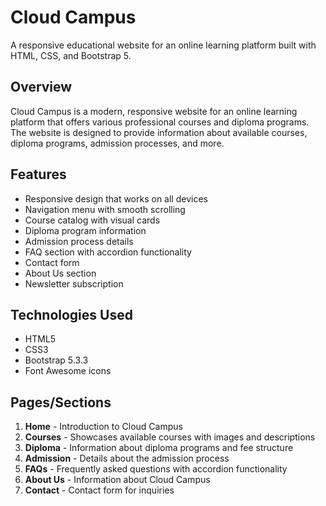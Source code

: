 # Cloud Campus

A responsive educational website for an online learning platform built with HTML, CSS, and Bootstrap 5.

## Overview

Cloud Campus is a modern, responsive website for an online learning platform that offers various professional courses and diploma programs. The website is designed to provide information about available courses, diploma programs, admission processes, and more.

## Features

- Responsive design that works on all devices
- Navigation menu with smooth scrolling
- Course catalog with visual cards
- Diploma program information
- Admission process details
- FAQ section with accordion functionality
- Contact form
- About Us section
- Newsletter subscription

## Technologies Used

- HTML5
- CSS3
- Bootstrap 5.3.3
- Font Awesome icons

## Pages/Sections

1. **Home** - Introduction to Cloud Campus
2. **Courses** - Showcases available courses with images and descriptions
3. **Diploma** - Information about diploma programs and fee structure
4. **Admission** - Details about the admission process
5. **FAQs** - Frequently asked questions with accordion functionality
6. **About Us** - Information about Cloud Campus
7. **Contact** - Contact form for inquiries

